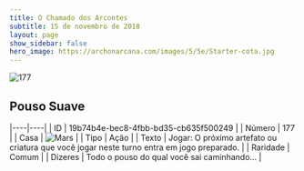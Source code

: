 ```yaml
---
title: O Chamado dos Arcontes
subtitle: 15 de novembro de 2018
layout: page
show_sidebar: false
hero_image: https://archonarcana.com/images/5/5e/Starter-cota.jpg
---
```


![177](https://cdn.keyforgegame.com/media/card_front/pt/341_177_F3R3FCFQQQG8_pt.png)

## Pouso Suave

|----|----|
| ID | 19b74b4e-bec8-4fbb-bd35-cb635f500249 |
| Número | 177 |
| Casa | ![Mars](https://archonarcana.com/images/thumb/d/de/Mars.png/22px-Mars.png "Marte") |
| Tipo | Ação |
| Texto | Jogar: O próximo artefato ou criatura que você jogar neste turno entra em jogo preparado. |
| Raridade | Comum |
| Dizeres | Todo o pouso do qual você sai caminhando… |